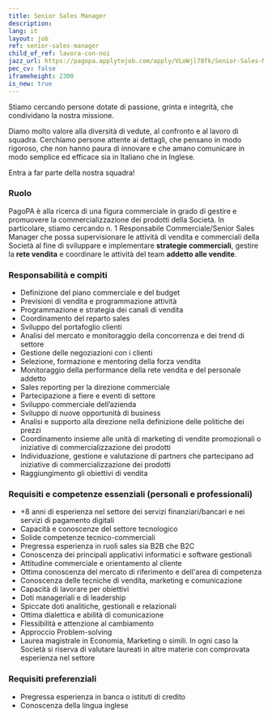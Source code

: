 ```yaml
---
title: Senior Sales Manager
description:
lang: it
layout: job
ref: senior-sales-manager
child_of_ref: lavora-con-noi
jazz_url: https://pagopa.applytojob.com/apply/VLoWjl78fk/Senior-Sales-Manager
pec_cv: false
iframeheight: 2300
is_new: true
---
```


Stiamo cercando persone dotate di passione, grinta e integrità, che condividano la nostra missione.

Diamo molto valore alla diversità di vedute, al confronto e al lavoro di squadra. Cerchiamo persone attente ai dettagli, che pensano in modo rigoroso, che non hanno paura di innovare e che amano comunicare in modo semplice ed efficace sia in Italiano che in Inglese.

Entra a far parte della nostra squadra!

### Ruolo

PagoPA è alla ricerca di una figura commerciale in grado di gestire e promuovere la commercializzazione dei prodotti della Società. In particolare, stiamo cercando n. 1 Responsabile Commerciale/Senior Sales Manager che possa supervisionare le attività di vendita e commerciali della Società al fine di sviluppare e implementare __strategie commerciali__, gestire la __rete vendita__ e coordinare le attività del team __addetto alle vendite__.

### Responsabilità e compiti

* Definizione del piano commerciale e del budget
* Previsioni di vendita e programmazione attività
* Programmazione e strategia dei canali di vendita 
* Coordinamento del reparto sales
* Sviluppo del portafoglio clienti
* Analisi del mercato e monitoraggio della concorrenza e dei trend di settore
* Gestione delle negoziazioni con i clienti
* Selezione, formazione e mentoring della forza vendita
* Monitoraggio della performance della rete vendita e del personale addetto
* Sales reporting per la direzione commerciale
* Partecipazione a fiere e eventi di settore
* Sviluppo commerciale dell’azienda
* Sviluppo di nuove opportunità di business
* Analisi e supporto alla direzione nella definizione delle politiche dei prezzi
* Coordinamento insieme alle unità di marketing di vendite promozionali o iniziative di commercializzazione dei prodotti 
* Individuazione, gestione e valutazione di partners che partecipano ad iniziative di commercializzazione dei prodotti
* Raggiungimento gli obiettivi di vendita

### Requisiti e competenze essenziali (personali e professionali)

* +8 anni di esperienza nel settore dei servizi finanziari/bancari e nei servizi di pagamento digitali 
* Capacità e conoscenze del settore tecnologico 
* Solide competenze tecnico-commerciali
* Pregressa esperienza in ruoli sales sia B2B che B2C
* Conoscenza dei principali applicativi informatici e software gestionali
* Attitudine commerciale e orientamento al cliente
* Ottima conoscenza del mercato di riferimento e dell'area di competenza
* Conoscenza delle tecniche di vendita, marketing e comunicazione
* Capacità di lavorare per obiettivi
* Doti manageriali e di leadership
* Spiccate doti analitiche, gestionali e relazionali
* Ottima dialettica e abilità di comunicazione
* Flessibilità e attenzione al cambiamento
* Approccio Problem-solving
* Laurea magistrale in Economia, Marketing o simili. In ogni caso la Società si riserva di valutare laureati in altre materie con comprovata esperienza nel settore

### Requisiti preferenziali

* Pregressa esperienza in banca o istituti di credito 
* Conoscenza della lingua inglese
